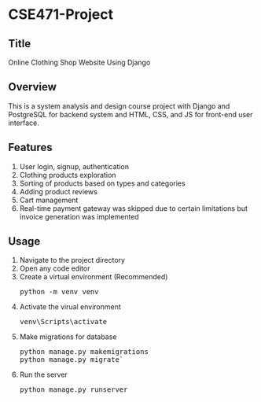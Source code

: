 # CSE471-Project

## Title
Online Clothing Shop Website Using Django

## Overview
This is a system analysis and design course project with Django and PostgreSQL for backend system and HTML, CSS, and JS for front-end user interface.

## Features
1. User login, signup, authentication
2. Clothing products exploration
3. Sorting of products based on types and categories
4. Adding product reviews
5. Cart management
6. Real-time payment gateway was skipped due to certain limitations but invoice generation was implemented

## Usage
1. Navigate to the project directory
2. Open any code editor
3. Create a virtual environment (Recommended)
   <pre>python -m venv venv</pre>
4. Activate the virual environment
   <pre>venv\Scripts\activate</pre>
5. Make migrations for database
   <pre>python manage.py makemigrations
   python manage.py migrate`</pre>
6. Run the server
   <pre>python manage.py runserver</pre>
